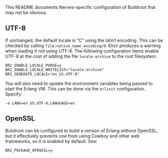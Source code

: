 This README documents Nerves-specific configuration of Buildroot that may not be obvious.

## UTF-8

If unchanged, the default locale is "C" using the latin1 encoding. This can be
checked by calling `file:native_name_encoding/0`. Elixir produces a warning
when loading if not using UTF-8. The following configuration items enable UTF-8 at
the cost of adding the file `locale-archive` to the root filesystem.

```
BR2_ENABLE_LOCALE_PURGE=y
BR2_ENABLE_LOCALE_WHITELIST="locale-archive"
BR2_GENERATE_LOCALE="en_US.UTF-8"
```

You will also need to update the environment variables being passed to start
the Erlang VM. This can be done via the `erlinit` configuration. Specify:

    -e LANG=en_US.UTF-8;LANGUAGE=en

## OpenSSL

Buildroot can be configured to build a version of Erlang without OpenSSL, but it
effectively prevents one from using Cowboy and other web frameworks, so it is
enabled by default. See:

```
BR2_PACKAGE_OPENSSL=y
```
